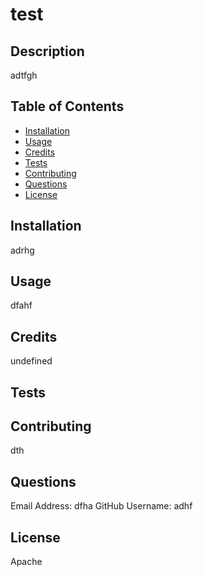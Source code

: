 # test

  ## Description
  
  adtfgh
  
  ## Table of Contents
  
  - [Installation](#installation)
  - [Usage](#usage)
  - [Credits](#credits)
  - [Tests](#tests)
  - [Contributing](#contributing)
  - [Questions](#questions)
  - [License](#license)
  
  ## Installation
  
  adrhg
  
  ## Usage
  
  dfahf
  
  ## Credits
  
  undefined
  
  ## Tests
  
  
  
  ## Contributing
  
  dth
  
  ## Questions
  
  Email Address: dfha
  GitHub Username:  adhf
  
  ## License
  
  Apache
